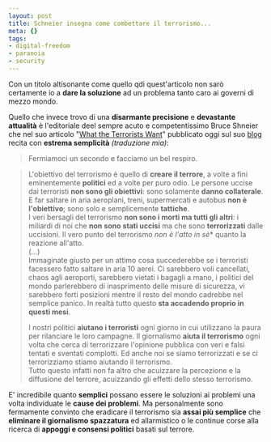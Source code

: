 ```yaml
--- 
layout: post
title: Schneier insegna come combettare il terrorismo...
meta: {}
tags: 
- digital-freedom
- paranoia
- security
---
```

Con un titolo altisonante come quello qdi quest'articolo non sarò certamente io a **dare la soluzione** ad un problema tanto caro ai governi di mezzo mondo.  
  
Quello che invece trovo di una **disarmante precisione** e **devastante attualità** è l'editoriale deel sempre acuto e competentissimo Bruce Shneier che nel suo articolo "[What the Terrorists Want](http://www.schneier.com/blog/archives/2006/08/what_the_terror.html)" pubblicato oggi sul suo [blog](http://www.schneier.com/blog) recita con **estrema semplicità** *(traduzione mia)*:

> Fermiamoci un secondo e facciamo un bel respiro.  
  
> L'obiettivo del terrorismo è quello di **creare il terrore**, a volte a fini eminentemente **politici** ed a volte per puro odio. Le persone uccise dai terroristi **non sono gli obiettivi**: sono solamente **danno collaterale**. E far saltare in aria aeroplani, treni, supermercati e autobus **non è l'obiettivo**; sono solo e semplicemente **tattiche**.  
> I veri bersagli del terrorismo **non sono i morti ma tutti gli altri**: i miliardi di noi che **non sono stati uccisi** ma che sono **terrorizzati** dalle uccisioni. Il vero punto del terrorismo *non è l'atto in sè** quanto la reazione all'atto.  
> (...)  
> Immaginate giusto per un attimo cosa succederebbe se i terroristi facessero fatto saltare in aria 10 aerei. Ci sarebbero voli cancellati, chaos agli aeroporti, sarebbero vietati i bagagli a mano, i politici del mondo parlerebbero di inasprimento delle misure di sicurezza, vi sarebbero forti posizioni mentre il resto del mondo cadrebbe nel semplice panico. In realtà tutto questo **sta accadendo proprio in questi mesi**.  
>   
> I nostri politici **aiutano i terroristi** ogni giorno in cui utilizzano la paura per rilanciare le loro campagne. Il giornalismo **aiuta il terrorismo** ogni volta che cerca di terrorizzare l'opinione pubblica con veri e falsi tentati e sventati complotti. Ed anche noi se siamo terrorizzati e se ci terrorizziamo stiamo aiutando il terrorismo.  
> Tutto questo infatti non fa altro che acuizzare la percezione e la diffusione del terrore, acuizzando gli effetti dello stesso terrorismo.

E' incredibile quanto **semplici** possano essere le soluzioni ai problemi una volta individuate le **cause dei problemi**. Ma personalmente sono fermamente convinto che eradicare il terrorismo sia **assai più semplice** che **eliminare il giornalismo spazzatura** ed allarmistico o le continue corse alla ricerca di **appoggi e consensi politici** basati sul terrore.   
